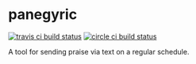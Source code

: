 # panegyric

[![travis ci build status](https://travis-ci.com/edwardtheharris/panegyric.svg?branch=master)](https://travis-ci.com/github/edwardtheharris/panegyric) [![circle ci build status](https://circleci.com/gh/edwardtheharris/panegyric.svg?style=svg)](https://app.circleci.com/pipelines/github/edwardtheharris/panegyric)

A tool for sending praise via text on a regular schedule.
